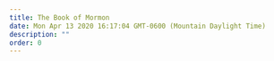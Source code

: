 ```yaml
---
title: The Book of Mormon
date: Mon Apr 13 2020 16:17:04 GMT-0600 (Mountain Daylight Time)
description: ""
order: 0
---
```

